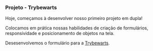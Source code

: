 ### Projeto - Trybewarts

Hoje, começamos à desenvolver nosso primeiro projeto em dupla! 

Colocamos em prática nossas habilidades de criação de formulários, responsividade e posicionamento de objetos na tela.

Desesenvolvemos o formulário para a [Trybewarts](https://github.com/tryber/sd-030-a-project-trybewarts/tree/erica-guimaraes-trybewarts).


